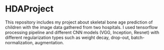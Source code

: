 # HDAProject
This repository includes my project about skeletal bone age prediction of children with the image data gathered from two hospitals. I used tensorflow processing pipeline and different CNN models (VGG, Inception, Resnet) with different regularization types such as weight decay, drop-out, batch-normalization, augmentation.
